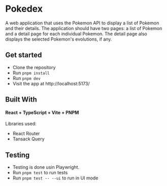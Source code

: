 # Pokedex

A web application that uses the Pokemon API to display a list of Pokemon and their details. The application should have two pages: a list of Pokemon and a detail page for each individual Pokemon. The detail page also displays the selected Pokemon's evolutions, if any.

## Get started

- Clone the repository
- Run `pnpm install`
- Run `pnpm dev`
- Visit the app at http://localhost:5173/

## Built With

#### React + TypeScript + Vite + PNPM

Libraries used:

- React Router
- Tansack Query

## Testing

- Testing is done usin Playwright.
- Run `pnpm test` to run tests
- Run `pnpm test -- --ui` to run in UI mode
